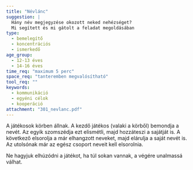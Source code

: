```yaml
---
title: "Névlánc"
suggestion: | 
  Hány név megjegyzése okozott neked nehézséget? 
  Mi segített és mi gátolt a feladat megoldásában
type:
  - bemelegítő
  - koncentrációs
  - ismerkedő
age_group:
  - 12-13 éves
  - 14-16 éves
time_req: "maximum 5 perc"
space_req: "tanteremben megvalósítható"
tool_req: ""
keywords: 
  - kommunikáció
  - egyéni célok
  - kooperáció
attachment: "301_nevlanc.pdf"
---
```


A játékosok körben állnak. A kezdő játékos (valaki a körből) bemondja a nevét. Az egyik szomszédja ezt elismétli, majd hozzáteszi a sajátját is. A következő elsorolja a már elhangzott neveket, majd elárulja a saját nevét is. Az utolsónak már az egész csoport neveit kell elsorolnia.

Ne hagyjuk elhúzódni a játékot, ha túl sokan vannak, a végére unalmassá válhat.  
  
